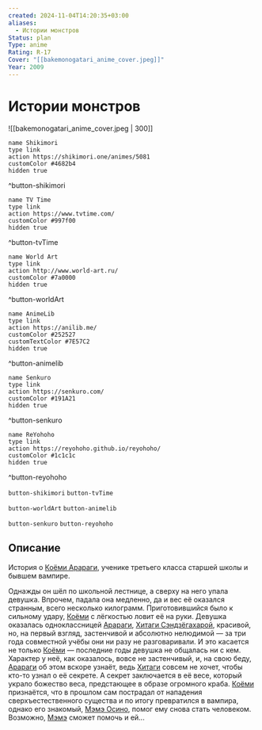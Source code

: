 ```yaml
---
created: 2024-11-04T14:20:35+03:00
aliases:
  - Истории монстров
Status: plan
Type: anime
Rating: R-17
Cover: "[[bakemonogatari_anime_cover.jpeg]]"
Year: 2009
---
```


# Истории монстров

![[bakemonogatari_anime_cover.jpeg | 300]]

```button
name Shikimori
type link
action https://shikimori.one/animes/5081
customColor #4682b4
hidden true
```
^button-shikimori

```button
name TV Time
type link
action https://www.tvtime.com/
customColor #997f00
hidden true
```
^button-tvTime

```button
name World Art
type link
action http://www.world-art.ru/
customColor #7a0000
hidden true
```
^button-worldArt

```button
name AnimeLib
type link
action https://anilib.me/
customColor #252527
customTextColor #7E57C2
hidden true
```
^button-animelib

```button
name Senkuro
type link
action https://senkuro.com/
customColor #191A21
hidden true
```
^button-senkuro

```button
name ReYohoho
type link
action https://reyohoho.github.io/reyohoho/
customColor #1c1c1c
hidden true
```
^button-reyohoho

`button-shikimori` `button-tvTime`

`button-worldArt` `button-animelib`

`button-senkuro` `button-reyohoho`

## Описание

История о [Коёми Арараги](https://shikimori.one/characters/22036-koyomi-araragi), ученике третьего класса старшей школы и бывшем вампире.

Однажды он шёл по школьной лестнице, а сверху на него упала девушка. Впрочем, падала она медленно, да и вес её оказался странным, всего несколько килограмм. Приготовившийся было к сильному удару, [Коёми](https://shikimori.one/characters/22036-koyomi-araragi) с лёгкостью ловит её на руки. Девушка оказалась одноклассницей [Арараги](https://shikimori.one/characters/22036-koyomi-araragi), [Хитаги Сэндзёгахарой](https://shikimori.one/characters/22037-hitagi-senjougahara), красивой, но, на первый взгляд, застенчивой и абсолютно нелюдимой — за три года совместной учёбы они ни разу не разговаривали. И это касается не только [Коёми](https://shikimori.one/characters/22036-koyomi-araragi) — последние годы девушка не общалась ни с кем. Характер у неё, как оказалось, вовсе не застенчивый, и, на свою беду, [Арараги](https://shikimori.one/characters/22036-koyomi-araragi) об этом вскоре узнаёт, ведь [Хитаги](https://shikimori.one/characters/22037-hitagi-senjougahara) совсем не хочет, чтобы кто-то узнал о её секрете. А секрет заключается в её весе, который украло божество веса, предстающее в образе огромного краба. [Коёми](https://shikimori.one/characters/22036-koyomi-araragi) признаётся, что в прошлом сам пострадал от нападения сверхъестественного существа и по итогу превратился в вампира, однако его знакомый, [Мэмэ Осино](https://shikimori.one/characters/22552-meme-oshino), помог ему снова стать человеком. Возможно, [Мэмэ](https://shikimori.one/characters/22552-meme-oshino) сможет помочь и ей...
